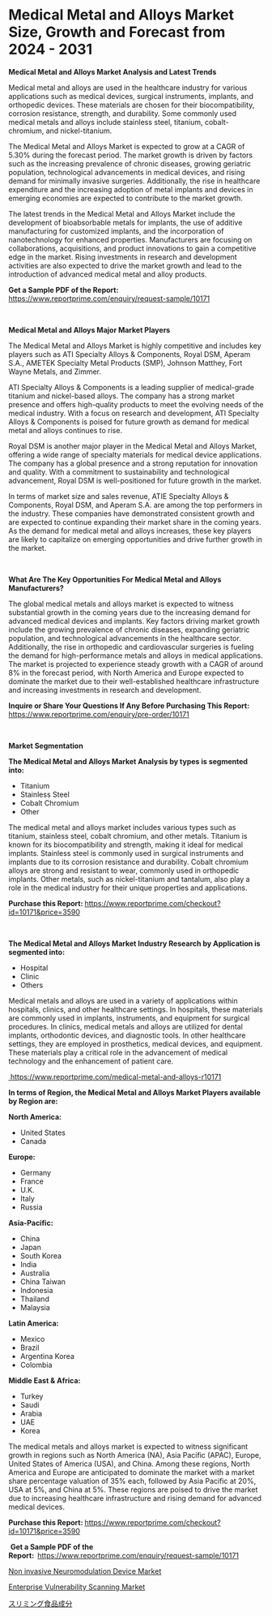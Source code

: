 <p><h1>Medical Metal and Alloys Market Size, Growth and Forecast from 2024 - 2031</h1></p><p><strong>Medical Metal and Alloys Market Analysis and Latest Trends</strong></p>
<p><p>Medical metal and alloys are used in the healthcare industry for various applications such as medical devices, surgical instruments, implants, and orthopedic devices. These materials are chosen for their biocompatibility, corrosion resistance, strength, and durability. Some commonly used medical metals and alloys include stainless steel, titanium, cobalt-chromium, and nickel-titanium.</p><p>The Medical Metal and Alloys Market is expected to grow at a CAGR of 5.30% during the forecast period. The market growth is driven by factors such as the increasing prevalence of chronic diseases, growing geriatric population, technological advancements in medical devices, and rising demand for minimally invasive surgeries. Additionally, the rise in healthcare expenditure and the increasing adoption of metal implants and devices in emerging economies are expected to contribute to the market growth.</p><p>The latest trends in the Medical Metal and Alloys Market include the development of bioabsorbable metals for implants, the use of additive manufacturing for customized implants, and the incorporation of nanotechnology for enhanced properties. Manufacturers are focusing on collaborations, acquisitions, and product innovations to gain a competitive edge in the market. Rising investments in research and development activities are also expected to drive the market growth and lead to the introduction of advanced medical metal and alloy products.</p></p>
<p><strong>Get a Sample PDF of the Report:&nbsp;</strong> <a href="https://www.reportprime.com/enquiry/request-sample/10171">https://www.reportprime.com/enquiry/request-sample/10171</a></p>
<p>&nbsp;</p>
<p><strong>Medical Metal and Alloys Major Market Players</strong></p>
<p><p>The Medical Metal and Alloys Market is highly competitive and includes key players such as ATI Specialty Alloys & Components, Royal DSM, Aperam S.A., AMETEK Specialty Metal Products (SMP), Johnson Matthey, Fort Wayne Metals, and Zimmer.</p><p>ATI Specialty Alloys & Components is a leading supplier of medical-grade titanium and nickel-based alloys. The company has a strong market presence and offers high-quality products to meet the evolving needs of the medical industry. With a focus on research and development, ATI Specialty Alloys & Components is poised for future growth as demand for medical metal and alloys continues to rise.</p><p>Royal DSM is another major player in the Medical Metal and Alloys Market, offering a wide range of specialty materials for medical device applications. The company has a global presence and a strong reputation for innovation and quality. With a commitment to sustainability and technological advancement, Royal DSM is well-positioned for future growth in the market.</p><p>In terms of market size and sales revenue, ATIE Specialty Alloys & Components, Royal DSM, and Aperam S.A. are among the top performers in the industry. These companies have demonstrated consistent growth and are expected to continue expanding their market share in the coming years. As the demand for medical metal and alloys increases, these key players are likely to capitalize on emerging opportunities and drive further growth in the market.</p></p>
<p>&nbsp;</p>
<p><strong>What Are The Key Opportunities For Medical Metal and Alloys Manufacturers?</strong></p>
<p><p>The global medical metals and alloys market is expected to witness substantial growth in the coming years due to the increasing demand for advanced medical devices and implants. Key factors driving market growth include the growing prevalence of chronic diseases, expanding geriatric population, and technological advancements in the healthcare sector. Additionally, the rise in orthopedic and cardiovascular surgeries is fueling the demand for high-performance metals and alloys in medical applications. The market is projected to experience steady growth with a CAGR of around 8% in the forecast period, with North America and Europe expected to dominate the market due to their well-established healthcare infrastructure and increasing investments in research and development.</p></p>
<p><strong>Inquire or Share Your Questions If Any Before Purchasing This Report:</strong> <a href="https://www.reportprime.com/enquiry/pre-order/10171">https://www.reportprime.com/enquiry/pre-order/10171</a></p>
<p>&nbsp;</p>
<p><strong>Market Segmentation</strong></p>
<p><strong>The Medical Metal and Alloys Market Analysis by types is segmented into:</strong></p>
<p><ul><li>Titanium</li><li>Stainless Steel</li><li>Cobalt Chromium</li><li>Other</li></ul></p>
<p><p>The medical metal and alloys market includes various types such as titanium, stainless steel, cobalt chromium, and other metals. Titanium is known for its biocompatibility and strength, making it ideal for medical implants. Stainless steel is commonly used in surgical instruments and implants due to its corrosion resistance and durability. Cobalt chromium alloys are strong and resistant to wear, commonly used in orthopedic implants. Other metals, such as nickel-titanium and tantalum, also play a role in the medical industry for their unique properties and applications.</p></p>
<p><strong>Purchase this Report:&nbsp;</strong><a href="https://www.reportprime.com/checkout?id=10171&price=3590">https://www.reportprime.com/checkout?id=10171&price=3590</a></p>
<p>&nbsp;</p>
<p><strong>The Medical Metal and Alloys Market Industry Research by Application is segmented into:</strong></p>
<p><ul><li>Hospital</li><li>Clinic</li><li>Others</li></ul></p>
<p><p>Medical metals and alloys are used in a variety of applications within hospitals, clinics, and other healthcare settings. In hospitals, these materials are commonly used in implants, instruments, and equipment for surgical procedures. In clinics, medical metals and alloys are utilized for dental implants, orthodontic devices, and diagnostic tools. In other healthcare settings, they are employed in prosthetics, medical devices, and equipment. These materials play a critical role in the advancement of medical technology and the enhancement of patient care.</p></p>
<p><a href="https://www.reportprime.com/medical-metal-and-alloys-r10171">&nbsp;https://www.reportprime.com/medical-metal-and-alloys-r10171</a></p>
<p><strong>In terms of Region, the Medical Metal and Alloys Market Players available by Region are:</strong></p>
<p>
    <p> <strong> North America: </strong>
        <ul>
            <li>United States</li>
            <li>Canada</li>
        </ul>
        </p> 
    <p> <strong> Europe: </strong>
        <ul>
            <li>Germany</li>
            <li>France</li>
            <li>U.K.</li>
            <li>Italy</li>
            <li>Russia</li>
        </ul>
        </p> 
    <p> <strong> Asia-Pacific: </strong>
        <ul>
            <li>China</li>
            <li>Japan</li>
            <li>South Korea</li>
            <li>India</li>
            <li>Australia</li>
            <li>China Taiwan</li>
            <li>Indonesia</li>
            <li>Thailand</li>
            <li>Malaysia</li>
        </ul>
        </p> 
    <p> <strong> Latin America: </strong>
        <ul>
            <li>Mexico</li>
            <li>Brazil</li>
            <li>Argentina Korea</li>
            <li>Colombia</li>
        </ul>
        </p> 
    <p> <strong> Middle East & Africa: </strong>
        <ul>
            <li>Turkey</li>
            <li>Saudi</li>
            <li>Arabia</li>
            <li>UAE</li>
            <li>Korea</li>
        </ul>
    </p>
    </p>
<p><p>The medical metals and alloys market is expected to witness significant growth in regions such as North America (NA), Asia Pacific (APAC), Europe, United States of America (USA), and China. Among these regions, North America and Europe are anticipated to dominate the market with a market share percentage valuation of 35% each, followed by Asia Pacific at 20%, USA at 5%, and China at 5%. These regions are poised to drive the market due to increasing healthcare infrastructure and rising demand for advanced medical devices.</p></p>
<p><strong>Purchase this Report: </strong><a href="https://www.reportprime.com/checkout?id=10171&price=3590">https://www.reportprime.com/checkout?id=10171&price=3590</a></p>
<p>&nbsp;<strong>Get a Sample PDF of the Report:&nbsp;&nbsp;</strong><a href="https://www.reportprime.com/enquiry/request-sample/10171">https://www.reportprime.com/enquiry/request-sample/10171</a></p>
<p><strong></strong></p>
<p><p><a href="https://github.com/khkjaxbn36/Market-Research-Report-List-1/blob/main/non-invasive-neuromodulation-device-market.md">Non invasive Neuromodulation Device Market</a></p><p><a href="https://view.publitas.com/reportprime-1/enterprise-vulnerability-scanning-market-size-share-analysis-growth-trends-forecast-2024-2031/">Enterprise Vulnerability Scanning Market</a></p><p><a href="https://github.com/ihabdkwlxs948/Market-Research-Report-List-3/blob/main/602782494674.md">スリミング食品成分</a></p></p>
